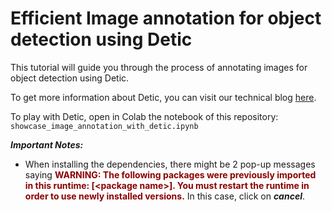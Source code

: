# Efficient Image annotation for object detection using Detic

This tutorial will guide you through the process of annotating images for object detection using Detic. 

To get more information about Detic, you can visit our technical blog [here](https://kickstartai.atlassian.net/wiki/spaces/~71202086d3c17bf1f24444b41fe55d358b6f32/pages/237469742/Efficient+Image+annotation+for+object+detection+using+Detic).

To play with Detic, open in Colab the notebook of this repository: ```showcase_image_annotation_with_detic.ipynb```

***Important Notes:*** 
* When installing the dependencies, there might be 2 pop-up messages saying
<strong style="color: darkred;">WARNING: The following packages were previously imported in this runtime: [<package name\>]. You must restart the runtime in order to use newly installed versions.</strong>
In this case, click on ***cancel***.
